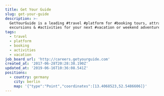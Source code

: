```yaml
---
title: Get Your Guide
slug: get-your-guide
description: >-
  GetYourGuide is a leading #travel #platform for #booking tours, attractions,
  excursions & #activities for your next #vacation or weekend adventure
tags:
  - travel
  - platform
  - booking
  - activities
  - vacation
job_board_url: 'http://careers.getyourguide.com'
created_at: '2017-06-28T20:28:38.190Z'
updated_at: '2019-06-16T10:36:08.541Z'
positions:
  - country: germany
    city: berlin
    map: '{"type":"Point","coordinates":[13.4068523,52.5486606]}'
---
```


